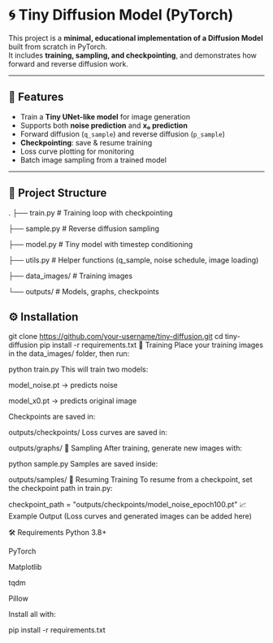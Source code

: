 # 🌀 Tiny Diffusion Model (PyTorch)

This project is a **minimal, educational implementation of a Diffusion Model** built from scratch in PyTorch.  
It includes **training, sampling, and checkpointing**, and demonstrates how forward and reverse diffusion work.

---

## 📌 Features
- Train a **Tiny UNet-like model** for image generation
- Supports both **noise prediction** and **x₀ prediction**
- Forward diffusion (`q_sample`) and reverse diffusion (`p_sample`)
- **Checkpointing**: save & resume training
- Loss curve plotting for monitoring
- Batch image sampling from a trained model

---

## 📂 Project Structure
.
├── train.py # Training loop with checkpointing

├── sample.py # Reverse diffusion sampling

├── model.py # Tiny model with timestep conditioning

├── utils.py # Helper functions (q_sample, noise schedule, image loading)

├── data_images/ # Training images

└── outputs/ # Models, graphs, checkpoints


## ⚙️ Installation

git clone https://github.com/your-username/tiny-diffusion.git
cd tiny-diffusion
pip install -r requirements.txt
🚀 Training
Place your training images in the data_images/ folder, then run:

python train.py
This will train two models:

model_noise.pt → predicts noise

model_x0.pt → predicts original image

Checkpoints are saved in:

outputs/checkpoints/
Loss curves are saved in:

outputs/graphs/
🎨 Sampling
After training, generate new images with:

python sample.py
Samples are saved inside:

outputs/samples/
🔄 Resuming Training
To resume from a checkpoint, set the checkpoint path in train.py:

checkpoint_path = "outputs/checkpoints/model_noise_epoch100.pt"
📈 Example Output
(Loss curves and generated images can be added here)

🛠️ Requirements
Python 3.8+

PyTorch

Matplotlib

tqdm

Pillow

Install all with:

pip install -r requirements.txt

